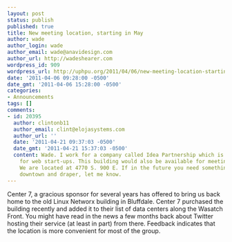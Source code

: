 ```yaml
---
layout: post
status: publish
published: true
title: New meeting location, starting in May
author: wade
author_login: wade
author_email: wade@anavidesign.com
author_url: http://wadeshearer.com
wordpress_id: 909
wordpress_url: http://uphpu.org/2011/04/06/new-meeting-location-starting-in-may/
date: '2011-04-06 09:28:00 -0500'
date_gmt: '2011-04-06 15:28:00 -0500'
categories:
- Announcements
tags: []
comments:
- id: 20395
  author: clintonb11
  author_email: clint@elojasystems.com
  author_url: ''
  date: '2011-04-21 09:37:03 -0500'
  date_gmt: '2011-04-21 15:37:03 -0500'
  content: Wade. I work for a company called Idea Partnership which is a small incubator
    for web start-ups. This building would also be available for meeting in the future.
    We are located at 4770 S. 900 E. If in the future you need something more between
    downtown and draper, let me know.
---
```

<p>Center 7, a gracious sponsor for several years has offered to bring us back home to the old Linux Networx building in Bluffdale. Center 7 purchased the building recently and added it to their list of data centers along the Wasatch Front. You might have read in the news a few months back about Twitter hosting their service (at least in part) from there. Feedback indicates that the location is more convenient for most of the group.</p>
